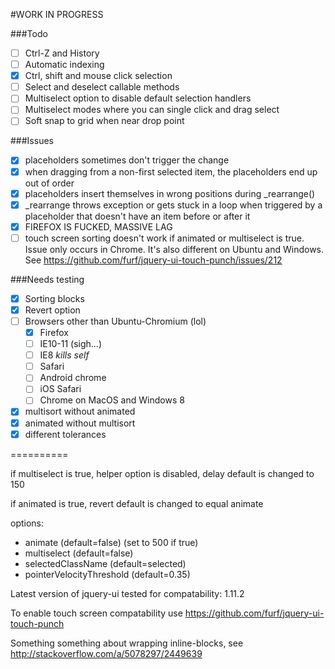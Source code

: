 #WORK IN PROGRESS

###Todo
- [ ] Ctrl-Z and History
- [ ] Automatic indexing
- [X] Ctrl, shift and mouse click selection
- [ ] Select and deselect callable methods
- [ ] Multiselect option to disable default selection handlers
- [ ] Multiselect modes where you can single click and drag select
- [ ] Soft snap to grid when near drop point

###Issues
- [X] placeholders sometimes don't trigger the change
- [X] when dragging from a non-first selected item,
the placeholders end up out of order
- [X] placeholders insert themselves in wrong positions
during _rearrange()
- [X] _rearrange throws exception or gets stuck in a loop when
triggered by a placeholder that doesn't have an item before or after it
- [X] FIREFOX IS FUCKED, MASSIVE LAG
- [ ] touch screen sorting doesn't work if animated or multiselect is true.
Issue only occurs in Chrome. It's also different on Ubuntu and Windows.
See https://github.com/furf/jquery-ui-touch-punch/issues/212

###Needs testing
- [X] Sorting blocks
- [X] Revert option
- [ ] Browsers other than Ubuntu-Chromium (lol)
	- [X] Firefox
	- [ ] IE10-11 (sigh...)
	- [ ] IE8 *kills self*
	- [ ] Safari
	- [ ] Android chrome
	- [ ] iOS Safari
	- [ ] Chrome on MacOS and Windows 8
- [X] multisort without animated
- [X] animated without multisort
- [X] different tolerances

==========

if multiselect is true, 
helper option is disabled, 
delay default is changed to 150

if animated is true,
revert default is changed to equal animate

options:

- animate (default=false) (set to 500 if true)
- multiselect (default=false)
- selectedClassName (default=selected)
- pointerVelocityThreshold (default=0.35)

Latest version of jquery-ui tested for compatability: 1.11.2

To enable touch screen compatability use https://github.com/furf/jquery-ui-touch-punch

Something something about wrapping inline-blocks, see http://stackoverflow.com/a/5078297/2449639
